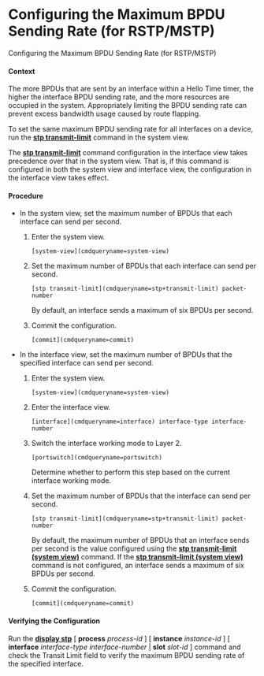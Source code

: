 Configuring the Maximum BPDU Sending Rate (for RSTP/MSTP)
=========================================================

Configuring the Maximum BPDU Sending Rate (for RSTP/MSTP)

#### Context

The more BPDUs that are sent by an interface within a Hello Time timer, the higher the interface BPDU sending rate, and the more resources are occupied in the system. Appropriately limiting the BPDU sending rate can prevent excess bandwidth usage caused by route flapping.

To set the same maximum BPDU sending rate for all interfaces on a device, run the [**stp transmit-limit**](cmdqueryname=stp+transmit-limit) command in the system view.

The [**stp transmit-limit**](cmdqueryname=stp+transmit-limit) command configuration in the interface view takes precedence over that in the system view. That is, if this command is configured in both the system view and interface view, the configuration in the interface view takes effect.


#### Procedure

* In the system view, set the maximum number of BPDUs that each interface can send per second.
  1. Enter the system view.
     
     
     ```
     [system-view](cmdqueryname=system-view)
     ```
  2. Set the maximum number of BPDUs that each interface can send per second.
     
     
     ```
     [stp transmit-limit](cmdqueryname=stp+transmit-limit) packet-number
     ```
     
     By default, an interface sends a maximum of six BPDUs per second.
  3. Commit the configuration.
     
     
     ```
     [commit](cmdqueryname=commit)
     ```
* In the interface view, set the maximum number of BPDUs that the specified interface can send per second.
  1. Enter the system view.
     
     
     ```
     [system-view](cmdqueryname=system-view)
     ```
  2. Enter the interface view.
     
     
     ```
     [interface](cmdqueryname=interface) interface-type interface-number
     ```
  3. Switch the interface working mode to Layer 2.
     
     
     ```
     [portswitch](cmdqueryname=portswitch)
     ```
     
     Determine whether to perform this step based on the current interface working mode.
  4. Set the maximum number of BPDUs that the interface can send per second.
     
     
     ```
     [stp transmit-limit](cmdqueryname=stp+transmit-limit) packet-number
     ```
     
     By default, the maximum number of BPDUs that an interface sends per second is the value configured using the [**stp transmit-limit (system view)**](cmdqueryname=stp+transmit-limit+%28system+view%29) command. If the [**stp transmit-limit (system view)**](cmdqueryname=stp+transmit-limit+%28system+view%29) command is not configured, an interface sends a maximum of six BPDUs per second.
  5. Commit the configuration.
     
     
     ```
     [commit](cmdqueryname=commit)
     ```

#### Verifying the Configuration

Run the [**display stp**](cmdqueryname=display+stp) [ **process** *process-id* ] [ **instance** *instance-id* ] [ **interface** *interface-type* *interface-number* | **slot** *slot-id* ] command and check the Transit Limit field to verify the maximum BPDU sending rate of the specified interface.